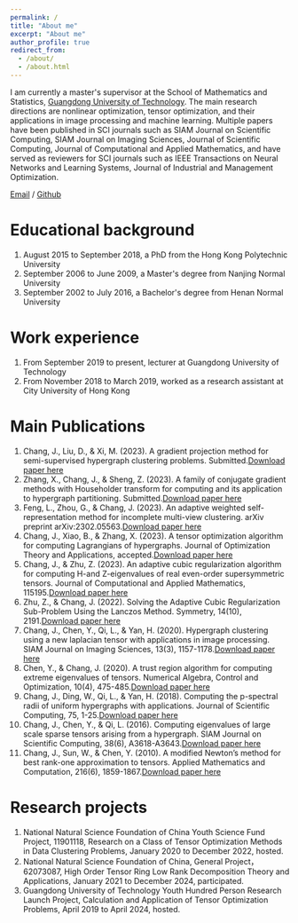 ```yaml
---
permalink: /
title: "About me"
excerpt: "About me"
author_profile: true
redirect_from: 
  - /about/
  - /about.html
---
```


I am currently a master's supervisor at the School of Mathematics and Statistics, [Guangdong University of Technology](https://www.gdut.edu.cn/). The main research directions are nonlinear optimization, tensor optimization, and their applications in image processing and machine learning. Multiple papers have been published in SCI journals such as SIAM Journal on Scientific Computing, SIAM Journal on Imaging Sciences, Journal of Scientific Computing, Journal of Computational and Applied Mathematics, and have served as reviewers for SCI journals such as IEEE Transactions on Neural Networks and Learning Systems, Journal of Industrial and Management Optimization.

[Email](mailto:jychang@gdut.edu.cn) / [Github](https://github.com/jingyachang)

Educational background
======
1. August 2015 to September 2018, a PhD from the Hong Kong Polytechnic University
1. September 2006 to June 2009, a Master's degree from Nanjing Normal University
1. September 2002 to July 2016, a Bachelor's degree from Henan Normal University

Work experience
======
1. From September 2019 to present, lecturer at Guangdong University of Technology
1. From November 2018 to March 2019, worked as a research assistant at City University of Hong Kong

Main Publications
======
1. Chang, J., Liu, D., & Xi, M. (2023). A gradient projection method for semi-supervised hypergraph clustering problems. Submitted.[Download paper here](https://github.com/jingyachang/jingyachang.github.io/blob/master/_paper/paper1.pdf)
1. Zhang, X., Chang, J., & Sheng, Z. (2023). A family of conjugate gradient methods with Householder transform for computing and its application to hypergraph partitioning. Submitted.[Download paper here](https://github.com/jingyachang/jingyachang.github.io/blob/master/_paper/paper2.pdf)
1. Feng, L., Zhou, G., & Chang, J. (2023). An adaptive weighted self-representation method for incomplete multi-view clustering. arXiv preprint arXiv:2302.05563.[Download paper here](https://github.com/jingyachang/jingyachang.github.io/blob/master/_paper/paper3.pdf)
1. Chang, J., Xiao, B., & Zhang, X. (2023). A tensor optimization algorithm for computing Lagrangians of hypergraphs. Journal of Optimization Theory and Applications, accepted.[Download paper here](https://github.com/jingyachang/jingyachang.github.io/blob/master/_paper/paper4.pdf)
1. Chang, J., & Zhu, Z. (2023). An adaptive cubic regularization algorithm for computing H-and Z-eigenvalues of real even-order supersymmetric tensors. Journal of Computational and Applied Mathematics, 115195.[Download paper here](https://github.com/jingyachang/jingyachang.github.io/blob/master/_paper/paper5.pdf)
1. Zhu, Z., & Chang, J. (2022). Solving the Adaptive Cubic Regularization Sub-Problem Using the Lanczos Method. Symmetry, 14(10), 2191.[Download paper here](https://github.com/jingyachang/jingyachang.github.io/blob/master/_paper/paper6.pdf)
1. Chang, J., Chen, Y., Qi, L., & Yan, H. (2020). Hypergraph clustering using a new laplacian tensor with applications in image processing. SIAM Journal on Imaging Sciences, 13(3), 1157-1178.[Download paper here](https://github.com/jingyachang/jingyachang.github.io/blob/master/_paper/paper7.pdf)
1. Chen, Y., & Chang, J. (2020). A trust region algorithm for computing extreme eigenvalues of tensors. Numerical Algebra, Control and Optimization, 10(4), 475-485.[Download paper here](https://github.com/jingyachang/jingyachang.github.io/blob/master/_paper/paper8.pdf)
1. Chang, J., Ding, W., Qi, L., & Yan, H. (2018). Computing the p-spectral radii of uniform hypergraphs with applications. Journal of Scientific Computing, 75, 1-25.[Download paper here](https://github.com/jingyachang/jingyachang.github.io/blob/master/_paper/paper9.pdf)
1. Chang, J., Chen, Y., & Qi, L. (2016). Computing eigenvalues of large scale sparse tensors arising from a hypergraph. SIAM Journal on Scientific Computing, 38(6), A3618-A3643.[Download paper here](https://github.com/jingyachang/jingyachang.github.io/blob/master/_paper/paper10.pdf)
1. Chang, J., Sun, W., & Chen, Y. (2010). A modified Newton’s method for best rank-one approximation to tensors. Applied Mathematics and Computation, 216(6), 1859-1867.[Download paper here](https://github.com/jingyachang/jingyachang.github.io/blob/master/_paper/paper11.pdf)

Research projects
=====
1. National Natural Science Foundation of China Youth Science Fund Project, 11901118, Research on a Class of Tensor Optimization Methods in Data Clustering Problems, January 2020 to December 2022, hosted.
1. National Natural Science Foundation of China, General Project，62073087, High Order Tensor Ring Low Rank Decomposition Theory and Applications, January 2021 to December 2024, participated.
1. Guangdong University of Technology Youth Hundred Person Research Launch Project, Calculation and Application of Tensor Optimization Problems, April 2019 to April 2024, hosted.
